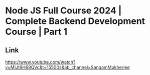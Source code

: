 # Node JS Full Course 2024 | Complete Backend Development Course | Part 1

## Link

https://www.youtube.com/watch?v=MIJt9H69QVc&t=15500s&ab_channel=SangamMukherjee
